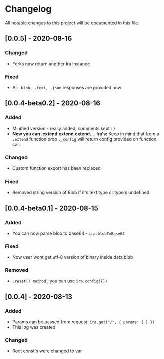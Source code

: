 # Changelog

All notable changes to this project will be documented in this file.

## [0.0.5] - 2020-08-16

### Changed

- Forks now return another Ira instance

### Fixed

- All `.blob, .text, .json` responses are provided now

## [0.0.4-beta0.2] - 2020-08-16

### Added

- Minified version - really added, comments kept : )
- **Now you can .extend.extend.extend.... Ira's:** Keep in mind that from a `.extend` function prop `._config` will return config provided on function call.

### Changed

- Custom function export has been replaced

### Fixed

- Removed string version of Blob if it's text type or type's undefined

## [0.0.4-beta0.1] - 2020-08-15

### Added

- You can now parse blob to base64 - `ira.blobToBase64`

### Fixed

- Now user wont get utf-8 version of binary inside data.blob

### Removed

- `.reset() method` , you can use `ira.config({})`

## [0.0.4] - 2020-08-13

### Added

- Params can be passed from request: `ira.get("/", { params: { } })`
- This log was created

### Changed

- Root const's were changed to var
